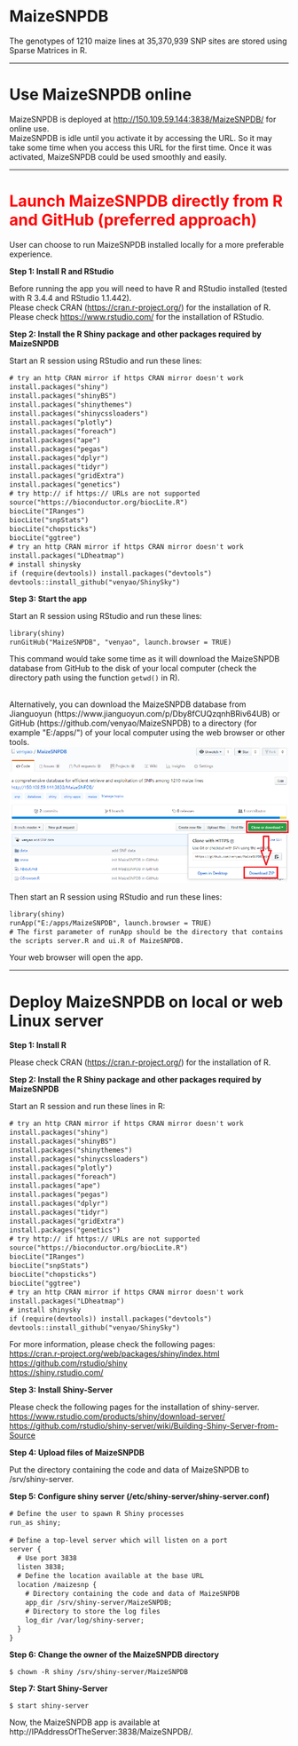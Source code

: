 MaizeSNPDB
========

The genotypes of 1210 maize lines at 35,370,939 SNP sites are stored using Sparse Matrices in R.  

*****

#	Use MaizeSNPDB online

MaizeSNPDB is deployed at <a href="http://150.109.59.144:3838/MaizeSNPDB/" target="_blank">http://150.109.59.144:3838/MaizeSNPDB/</a> for online use.  
MaizeSNPDB is idle until you activate it by accessing the URL. So it may take some time when you access this URL for the first time. Once it was activated, MaizeSNPDB could be used smoothly and easily.  

*****

#	<font color="red">Launch MaizeSNPDB directly from R and GitHub (preferred approach)</font>

User can choose to run MaizeSNPDB installed locally for a more preferable experience.

**Step 1: Install R and RStudio**

Before running the app you will need to have R and RStudio installed (tested with R 3.4.4 and RStudio 1.1.442).  
Please check CRAN (<a href="https://cran.r-project.org/" target="_blank">https://cran.r-project.org/</a>) for the installation of R.  
Please check <a href="https://www.rstudio.com/" target="_blank">https://www.rstudio.com/</a> for the installation of RStudio.  

**Step 2: Install the R Shiny package and other packages required by MaizeSNPDB**

Start an R session using RStudio and run these lines:  
```
# try an http CRAN mirror if https CRAN mirror doesn't work  
install.packages("shiny")  
install.packages("shinyBS")  
install.packages("shinythemes")  
install.packages("shinycssloaders")  
install.packages("plotly")  
install.packages("foreach")  
install.packages("ape")  
install.packages("pegas")  
install.packages("dplyr")  
install.packages("tidyr")  
install.packages("gridExtra")  
install.packages("genetics")  
# try http:// if https:// URLs are not supported   
source("https://bioconductor.org/biocLite.R")  
biocLite("IRanges")
biocLite("snpStats")
biocLite("chopsticks")  
biocLite("ggtree")  
# try an http CRAN mirror if https CRAN mirror doesn't work  
install.packages("LDheatmap")
# install shinysky  
if (require(devtools)) install.packages("devtools")  
devtools::install_github("venyao/ShinySky")  
```

**Step 3: Start the app**  

Start an R session using RStudio and run these lines:  
```
library(shiny)  
runGitHub("MaizeSNPDB", "venyao", launch.browser = TRUE)  
```
This command would take some time as it will download the MaizeSNPDB database from GitHub to the disk of your local computer (check the directory path using the function `getwd()` in R).   

<br>
Alternatively, you can download the MaizeSNPDB database from Jianguoyun (https://www.jianguoyun.com/p/Dby8fCUQzqnhBRiv64UB) or GitHub (https://github.com/venyao/MaizeSNPDB) to a directory (for example "E:/apps/") of your local computer using the web browser or other tools.   

<br>
<img src="MaizeSNPDB.png" width="890"/>  
<br>

Then start an R session using RStudio and run these lines:  
```
library(shiny)  
runApp("E:/apps/MaizeSNPDB", launch.browser = TRUE)  
# The first parameter of runApp should be the directory that contains the scripts server.R and ui.R of MaizeSNPDB.  
```

Your web browser will open the app.

*****

#	Deploy MaizeSNPDB on local or web Linux server

**Step 1: Install R**  

Please check CRAN (<a href="https://cran.r-project.org/" target="_blank">https://cran.r-project.org/</a>) for the installation of R.

**Step 2: Install the R Shiny package and other packages required by MaizeSNPDB**  

Start an R session and run these lines in R:  
```
# try an http CRAN mirror if https CRAN mirror doesn't work  
install.packages("shiny")  
install.packages("shinyBS")  
install.packages("shinythemes")  
install.packages("shinycssloaders")  
install.packages("plotly")  
install.packages("foreach")  
install.packages("ape")  
install.packages("pegas")  
install.packages("dplyr")  
install.packages("tidyr")  
install.packages("gridExtra")  
install.packages("genetics")  
# try http:// if https:// URLs are not supported   
source("https://bioconductor.org/biocLite.R")  
biocLite("IRanges")
biocLite("snpStats")
biocLite("chopsticks")  
biocLite("ggtree")  
# try an http CRAN mirror if https CRAN mirror doesn't work  
install.packages("LDheatmap")  
# install shinysky  
if (require(devtools)) install.packages("devtools")  
devtools::install_github("venyao/ShinySky")  
```

For more information, please check the following pages:  
<a href="https://cran.r-project.org/web/packages/shiny/index.html" target="_blank">https://cran.r-project.org/web/packages/shiny/index.html</a>  
<a href="https://github.com/rstudio/shiny" target="_blank">https://github.com/rstudio/shiny</a>  
<a href="https://shiny.rstudio.com/" target="_blank">https://shiny.rstudio.com/</a>  

**Step 3: Install Shiny-Server**

Please check the following pages for the installation of shiny-server.  
<a href="https://www.rstudio.com/products/shiny/download-server/" target="_blank">https://www.rstudio.com/products/shiny/download-server/</a>  
<a href="https://github.com/rstudio/shiny-server/wiki/Building-Shiny-Server-from-Source" target="_blank">https://github.com/rstudio/shiny-server/wiki/Building-Shiny-Server-from-Source</a>  

**Step 4: Upload files of MaizeSNPDB**

Put the directory containing the code and data of MaizeSNPDB to /srv/shiny-server.  

**Step 5: Configure shiny server (/etc/shiny-server/shiny-server.conf)**

```
# Define the user to spawn R Shiny processes
run_as shiny;

# Define a top-level server which will listen on a port
server {  
  # Use port 3838  
  listen 3838;  
  # Define the location available at the base URL  
  location /maizesnp {  
    # Directory containing the code and data of MaizeSNPDB  
    app_dir /srv/shiny-server/MaizeSNPDB;  
    # Directory to store the log files  
    log_dir /var/log/shiny-server;  
  }  
}  
```

**Step 6: Change the owner of the MaizeSNPDB directory**

```
$ chown -R shiny /srv/shiny-server/MaizeSNPDB  
```

**Step 7: Start Shiny-Server**

```
$ start shiny-server  
```

Now, the MaizeSNPDB app is available at http://IPAddressOfTheServer:3838/MaizeSNPDB/.  



